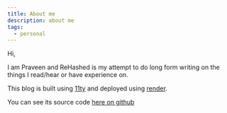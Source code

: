 ```yaml
---
title: About me
description: about me
tags:
  - personal
---
```


Hi,

I am Praveen and ReHashed is my attempt to do long form writing on the things I read/hear or have experience on.

This blog is built using <a href="https://www.11ty.dev/" target="_blank">11ty</a> and deployed using <a href="https://render.com/"  target="_blank" >render<a>.

You can see its source code <a href="https://github.com/metapraveen/rehashed/"  target="_blank" >here on github<a>
